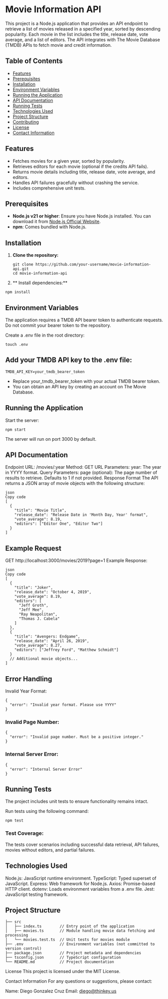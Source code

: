 # Movie Information API

This project is a Node.js application that provides an API endpoint to retrieve a list of movies released in a specified year, sorted by descending popularity. Each movie in the list includes the title, release date, vote average, and a list of editors. The API integrates with The Movie Database (TMDB) APIs to fetch movie and credit information.

## Table of Contents

- [Features](#features)
- [Prerequisites](#prerequisites)
- [Installation](#installation)
- [Environment Variables](#environment-variables)
- [Running the Application](#running-the-application)
- [API Documentation](#api-documentation)
- [Running Tests](#running-tests)
- [Technologies Used](#technologies-used)
- [Project Structure](#project-structure)
- [Contributing](#contributing)
- [License](#license)
- [Contact Information](#contact-information)

## Features

- Fetches movies for a given year, sorted by popularity.
- Retrieves editors for each movie (optional if the credits API fails).
- Returns movie details including title, release date, vote average, and editors.
- Handles API failures gracefully without crashing the service.
- Includes comprehensive unit tests.

## Prerequisites

- **Node.js v21 or higher**: Ensure you have Node.js installed. You can download it from [Node.js Official Website](https://nodejs.org/).
- **npm**: Comes bundled with Node.js.

## Installation

1. **Clone the repository:**

   ```
   git clone https://github.com/your-username/movie-information-api.git
   cd movie-information-api
   ```

2. ** Install dependencies:**

```
npm install
```

## Environment Variables

The application requires a TMDB API bearer token to authenticate requests. Do not commit your bearer token to the repository.

Create a .env file in the root directory:

```
touch .env
```

## Add your TMDB API key to the .env file:

```
TMDB_API_KEY=your_tmdb_bearer_token
```

- Replace your_tmdb_bearer_token with your actual TMDB bearer token.
- You can obtain an API key by creating an account on The Movie Database.

## Running the Application

Start the server:

```
npm start
```

The server will run on port 3000 by default.

## API Documentation

Endpoint
URL: /movies/:year
Method: GET
URL Parameters:
year: The year in YYYY format.
Query Parameters:
page (optional): The page number of results to retrieve. Defaults to 1 if not provided.
Response Format
The API returns a JSON array of movie objects with the following structure:

```
json
Copy code
[
  {
    "title": "Movie Title",
    "release_date": "Release Date in 'Month Day, Year' format",
    "vote_average": 8.19,
    "editors": ["Editor One", "Editor Two"]
  }
]
```

## Example Request

GET http://localhost:3000/movies/2019?page=1
Example Response:

```
json
Copy code
[
  {
    "title": "Joker",
    "release_date": "October 4, 2019",
    "vote_average": 8.19,
    "editors": [
      "Jeff Groth",
      "Jeff Mee",
      "Ray Neapolitan",
      "Thomas J. Cabela"
    ]
  },
  {
    "title": "Avengers: Endgame",
    "release_date": "April 26, 2019",
    "vote_average": 8.27,
    "editors": ["Jeffrey Ford", "Matthew Schmidt"]
  }
  // Additional movie objects...
]
```

## Error Handling

Invalid Year Format:

```
{
  "error": "Invalid year format. Please use YYYY"
}
```

### Invalid Page Number:

```
{
  "error": "Invalid page number. Must be a positive integer."
}
```

### Internal Server Error:

```
{
  "error": "Internal Server Error"
}
```

## Running Tests

The project includes unit tests to ensure functionality remains intact.

Run tests using the following command:

```
npm test
```

### Test Coverage:

The tests cover scenarios including successful data retrieval, API failures, movies without editors, and partial failures.

## Technologies Used

Node.js: JavaScript runtime environment.
TypeScript: Typed superset of JavaScript.
Express: Web framework for Node.js.
Axios: Promise-based HTTP client.
dotenv: Loads environment variables from a .env file.
Jest: JavaScript testing framework.

## Project Structure

```
├── src
│   ├── index.ts        // Entry point of the application
│   ├── movies.ts       // Module handling movie data fetching and processing
│   └── movies.test.ts  // Unit tests for movies module
├── .env                // Environment variables (not committed to version control)
├── package.json        // Project metadata and dependencies
├── tsconfig.json       // TypeScript configuration
└── README.md           // Project documentation
```

License
This project is licensed under the MIT License.

Contact Information
For any questions or suggestions, please contact:

Name: Diego Gonzalez Cruz
Email: diego@thinkey.us
